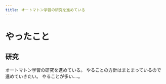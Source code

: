 ```yaml
---
title: オートマトン学習の研究を進めている
---
```


# やったこと

## 研究

オートマトン学習の研究を進めている。
やることの方針はまとまっているので進めていきたい。
やることが多い‥‥。
